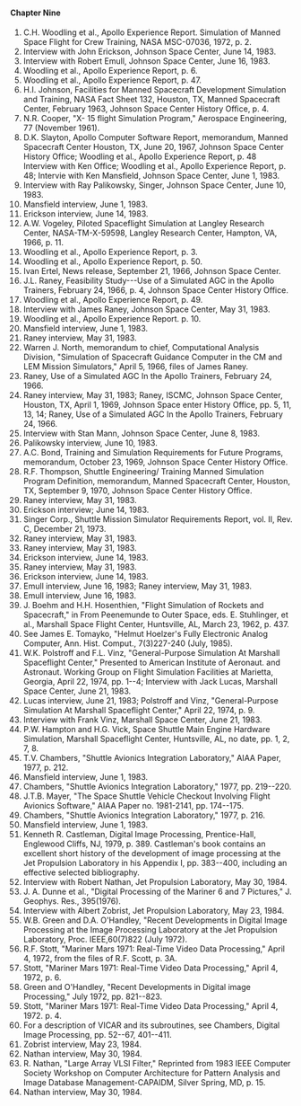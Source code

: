 #### Chapter Nine

1.  C.H. Woodling et al., Apollo Experience Report. Simulation of Manned Space Flight for Crew Training, NASA MSC-07036, 1972, p. 2.
2.  Interview with John Erickson, Johnson Space Center, June 14, 1983.
3.  Interview with Robert Emull, Johnson Space Center, June 16, 1983.
4.  Woodling et al., Apollo Experience Report, p. 6.
5.  Woodling et al., Apollo Experience Report, p. 47.
6.  H.I. Johnson, Facilities for Manned Spacecraft Development Simulation and Training, NASA Fact Sheet 132, Houston, TX, Manned Spacecraft Center, February 1963, Johnson Space Center History Office, p. 4.
7.  N.R. Cooper, "X- 15 flight Simulation Program," Aerospace Engineering, 77 (November 1961).
8.  D.K. Slayton, Apollo Computer Software Report, memorandum, Manned Spacecraft Center Houston, TX, June 20, 1967, Johnson Space Center History Office; Woodling et al., Apollo Experience Report, p. 48 Interview with Ken Office; Woodling et al., Apollo Experience Report, p. 48; Intervie with Ken Mansfield, Johnson Space Center, June 1, 1983.
9.  Interview with Ray Palikowsky, Singer, Johnson Space Center, June 10, 1983.
10. Mansfield interview, June 1, 1983.
11. Erickson interview, June 14, 1983.
12. A.W. Vogeley, Piloted Spaceflight Simulation at Langley Research Center, NASA-TM-X-59598, Langley Research Center, Hampton, VA, 1966, p. 11.
13. Woodling et al., Apollo Experience Report, p. 3.
14. Woodling et al., Apollo Experience Report, p. 50.
15. Ivan Ertel, News release, September 21, 1966, Johnson Space Center.
16. J.L. Raney, Feasibility Study---Use of a Simulated AGC in the Apollo Trainers, February 24, 1966, p. 4, Johnson Space Center History Office.
17. Woodling et al., Apollo Experience Report, p. 49.
18. Interview with James Raney, Johnson Space Center, May 31, 1983.
19. Woodling et al., Apollo Experience Report. p. 10.
20. Mansfield interview, June 1, 1983.
21. Raney interview, May 31, 1983.
22. Warren J. North, memorandum to chief, Computational Analysis Division, "Simulation of Spacecraft Guidance Computer in the CM and LEM Mission Simulators," April 5, 1966, files of James Raney.
23. Raney, Use of a Simulated AGC In the Apollo Trainers, February 24, 1966.
24. Raney interview, May 31, 1983; Raney, ISCMC, Johnson Space Center, Houston, TX, April 1, 1969, Johnson Space enter History Office, pp. 5, 11, 13, 14; Raney, Use of a Simulated AGC In the Apollo Trainers, February 24, 1966.
25. Interview with Stan Mann, Johnson Space Center, June 8, 1983.
26. Palikowsky interview, June 10, 1983.
27. A.C. Bond, Training and Simulation Requirements for Future Programs, memorandum, October 23, 1969, Johnson Space Center History Office.
28. R.F. Thompson, Shuttle Engineering/ Training Manned Simulation Program Definition, memorandum, Manned Spacecraft Center, Houston, TX, September 9, 1970, Johnson Space Center History Office.
29. Raney interview, May 31, 1983.
30. Erickson interview; June 14, 1983.
31. Singer Corp., Shuttle Mission Simulator Requirements Report, vol. II, Rev. C, December 21, 1973.
32. Raney interview, May 31, 1983.
33. Raney interview, May 31, 1983.
34. Erickson interview, June 14, 1983.
35. Raney interview, May 31, 1983.
36. Erickson interview, June 14, 1983.
37. Emull interview, June 16, 1983; Raney interview, May 31, 1983.
38. Emull interview, June 16, 1983.
39. J. Boehm and H.H. Hosenthien, "Flight Simulation of Rockets and Spacecraft," in From Peenemunde to Outer Space, eds. E. Stuhlinger, et al., Marshall Space Flight Center, Huntsville, AL, March 23, 1962, p. 437.
40. See James E. Tomayko, "Helmut Hoelzer's Fully Electronic Analog Computer, Ann. Hist. Comput., 7(3)227-240 (July, 1985).
41. W.K. Polstroff and F.L. Vinz, "General-Purpose Simulation At Marshall Spaceflight Center," Presented to American Institute of Aeronaut. and Astronaut. Working Group on Flight Simulation Facilities at Marietta, Georgia, April 22, 1974, pp. 1--4; Interview with Jack Lucas, Marshall Space Center, June 21, 1983.
42. Lucas interview, June 21, 1983; Polstroff and Vinz, "General-Purpose Simulation At Marshall Spaceflight Center," April 22, 1974, p. 9.
43. Interview with Frank Vinz, Marshall Space Center, June 21, 1983.
44. P.W. Hampton and H.G. Vick, Space Shuttle Main Engine Hardware Simulation, Marshall Spaceflight Center, Huntsville, AL, no date, pp. 1, 2, 7, 8.
45. T.V. Chambers, "Shuttle Avionics Integration Laboratory," AIAA Paper, 1977, p. 212.
46. Mansfield interview, June 1, 1983.
47. Chambers, "Shuttle Avionics Integration Laboratory," 1977, pp. 219--220.
48. J.T.B. Mayer, "The Space Shuttle Vehicle Checkout Involving Flight Avionics Software," AIAA Paper no. 1981-2141, pp. 174--175.
49. Chambers, "Shuttle Avionics Integration Laboratory," 1977, p. 216.
50. Mansfield interview, June 1, 1983.
51. Kenneth R. Castleman, Digital Image Processing, Prentice-Hall, Englewood Cliffs, NJ, 1979, p. 389. Castleman's book contains an excellent short history of the development of image processing at the Jet Propulsion Laboratory in his Appendix I, pp. 383--400, including an effective selected bibliography.
52. Interview with Robert Nathan, Jet Propulsion Laboratory, May 30, 1984.
53. J. A. Dunne et al., "Digital Processing of the Mariner 6 and 7 Pictures," J. Geophys. Res., 395(1976).
54. Interview with Albert Zobrist, Jet Propulsion Laboratory, May 23, 1984.
55. W.B. Green and D.A. O'Handley, "Recent Developments in Digital Image Processing at the Image Processing Laboratory at the Jet Propulsion Laboratory, Proc. IEEE,60(7)822 (July 1972).
56. R.F. Stott, "Mariner Mars 1971: Real-Time Video Data Processing," April 4, 1972, from the files of R.F. Scott, p. 3A.
57. Stott, "Mariner Mars 1971: Real-Time Video Data Processing," April 4, 1972, p. 6.
58. Green and O'Handley, "Recent Developments in Digital image Processing," July 1972, pp. 821--823.
59. Stott, "Mariner Mars 1971: Real-Time Video Data Processing," April 4, 1972. p. 4.
60. For a description of VICAR and its subroutines, see Chambers, Digital Image Processing, pp. 52--67, 401--411.
61. Zobrist interview, May 23, 1984.
62. Nathan interview, May 30, 1984.
63. R. Nathan, "Large Array VLSI Filter," Reprinted from 1983 IEEE Computer Society Workshop on Computer Architecture for Pattern Analysis and Image Database Management-CAPAIDM, Silver Spring, MD, p. 15.
64. Nathan interview, May 30, 1984.
